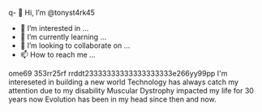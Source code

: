 q- 👋 Hi, I’m @tonyst4rk45
- 👀 I’m interested in ...
- 🌱 I’m currently learning ...
- 💞️ I’m looking to collaborate on ...
- 📫 How to reach me ...

<!---
tonyst4rk45/tonyst4rk45 is a ✨ special ✨ repository because its `README.md` (this file) appears on your GitHub profile.
You can click the Preview link to take a look at your changes.
--->
ome69
353rr25rf
rrddt23333333333333333333e266yy99pp
I'm intereseted in building a new world
  Technology has always catch my attention due to my disability 
  Muscular Dystrophy impacted my life for 30 years now
  Evolution has been in my head since then and now.
